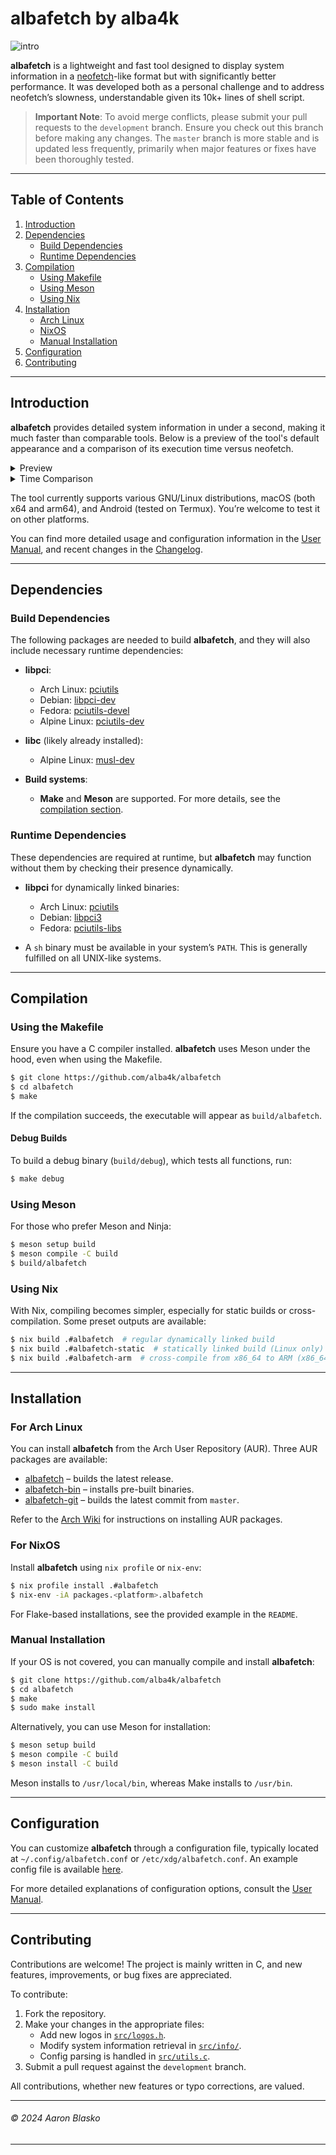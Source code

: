 # albafetch by alba4k

![intro](images/albafetch.png)

**albafetch** is a lightweight and fast tool designed to display system information in a [neofetch](https://github.com/dylanaraps/neofetch)-like format but with significantly better performance. It was developed both as a personal challenge and to address neofetch’s slowness, understandable given its 10k+ lines of shell script.

> **Important Note**: To avoid merge conflicts, please submit your pull requests to the `development` branch. Ensure you check out this branch before making any changes. The `master` branch is more stable and is updated less frequently, primarily when major features or fixes have been thoroughly tested.

---

## Table of Contents

1. [Introduction](#introduction)
2. [Dependencies](#dependencies)
   - [Build Dependencies](#build-dependencies)
   - [Runtime Dependencies](#runtime-dependencies)
3. [Compilation](#compilation)
   - [Using Makefile](#using-the-makefile)
   - [Using Meson](#using-meson)
   - [Using Nix](#using-nix)
4. [Installation](#installation)
   - [Arch Linux](#for-arch-linux)
   - [NixOS](#for-nixos)
   - [Manual Installation](#manual-installation)
5. [Configuration](#configuration)
6. [Contributing](#contributing)

---

## Introduction

**albafetch** provides detailed system information in under a second, making it much faster than comparable tools. Below is a preview of the tool's default appearance and a comparison of its execution time versus neofetch.

<details>
  <summary>Preview</summary>
  This is the default look of albafetch:

  ![default](images/albafetch_demo_default.png)

  Here's what it looks like with my custom configuration:
  
  ![custom](images/albafetch_demo.png)
</details>

<details>
  <summary>Time Comparison</summary>

  Neofetch:
  ![neofetch](images/time_neofetch.png)

  Albafetch:
  ![albafetch](images/time_albafetch.png)

</details>

The tool currently supports various GNU/Linux distributions, macOS (both x64 and arm64), and Android (tested on Termux). You’re welcome to test it on other platforms.

You can find more detailed usage and configuration information in the [User Manual](MANUAL.md), and recent changes in the [Changelog](CHANGELOG.md).

---

## Dependencies

### Build Dependencies

The following packages are needed to build **albafetch**, and they will also include necessary runtime dependencies:

- **libpci**:
  - Arch Linux: [pciutils](https://archlinux.org/packages/core/x86_64/pciutils)
  - Debian: [libpci-dev](https://packages.debian.org/buster/libpci-dev)
  - Fedora: [pciutils-devel](https://packages.fedoraproject.org/pkgs/pciutils/pciutils-devel)
  - Alpine Linux: [pciutils-dev](https://pkgs.alpinelinux.org/package/edge/main/x86_64/pciutils-dev)

- **libc** (likely already installed):
  - Alpine Linux: [musl-dev](https://pkgs.alpinelinux.org/package/edge/main/x86_64/musl-dev)

- **Build systems**: 
  - **Make** and **Meson** are supported. For more details, see the [compilation section](#compilation).

### Runtime Dependencies

These dependencies are required at runtime, but **albafetch** may function without them by checking their presence dynamically.

- **libpci** for dynamically linked binaries:
  - Arch Linux: [pciutils](https://archlinux.org/packages/core/x86_64/pciutils)
  - Debian: [libpci3](https://packages.debian.org/buster/libpci3)
  - Fedora: [pciutils-libs](https://packages.fedoraproject.org/pkgs/pciutils/pciutils-libs)
  
- A `sh` binary must be available in your system’s `PATH`. This is generally fulfilled on all UNIX-like systems.

---

## Compilation

### Using the Makefile

Ensure you have a C compiler installed. **albafetch** uses Meson under the hood, even when using the Makefile.

```bash
$ git clone https://github.com/alba4k/albafetch
$ cd albafetch
$ make
```

If the compilation succeeds, the executable will appear as `build/albafetch`.

#### Debug Builds

To build a debug binary (`build/debug`), which tests all functions, run:

```bash
$ make debug
```

### Using Meson

For those who prefer Meson and Ninja:

```bash
$ meson setup build
$ meson compile -C build
$ build/albafetch
```

### Using Nix

With Nix, compiling becomes simpler, especially for static builds or cross-compilation. Some preset outputs are available:

```bash
$ nix build .#albafetch  # regular dynamically linked build
$ nix build .#albafetch-static  # statically linked build (Linux only)
$ nix build .#albafetch-arm  # cross-compile from x86_64 to ARM (x86_64 only)
```

---

## Installation

### For Arch Linux

You can install **albafetch** from the Arch User Repository (AUR). Three AUR packages are available:

- [albafetch](https://aur.archlinux.org/packages/albafetch) – builds the latest release.
- [albafetch-bin](https://aur.archlinux.org/packages/albafetch-bin) – installs pre-built binaries.
- [albafetch-git](https://aur.archlinux.org/packages/albafetch-git) – builds the latest commit from `master`.

Refer to the [Arch Wiki](https://wiki.archlinux.org/title/Arch_User_Repository#Installing_and_upgrading_packages) for instructions on installing AUR packages.

### For NixOS

Install **albafetch** using `nix profile` or `nix-env`:

```bash
$ nix profile install .#albafetch
$ nix-env -iA packages.<platform>.albafetch
```

For Flake-based installations, see the provided example in the `README`.

### Manual Installation

If your OS is not covered, you can manually compile and install **albafetch**:

```bash
$ git clone https://github.com/alba4k/albafetch
$ cd albafetch
$ make
$ sudo make install
```

Alternatively, you can use Meson for installation:

```bash
$ meson setup build
$ meson compile -C build
$ meson install -C build
```

Meson installs to `/usr/local/bin`, whereas Make installs to `/usr/bin`.

---

## Configuration

You can customize **albafetch** through a configuration file, typically located at `~/.config/albafetch.conf` or `/etc/xdg/albafetch.conf`. An example config file is available [here](albafetch.conf).

For more detailed explanations of configuration options, consult the [User Manual](MANUAL.md).

---

## Contributing

Contributions are welcome! The project is mainly written in C, and new features, improvements, or bug fixes are appreciated.

To contribute:

1. Fork the repository.
2. Make your changes in the appropriate files:
   - Add new logos in [`src/logos.h`](src/logos.h).
   - Modify system information retrieval in [`src/info/`](src/info).
   - Config parsing is handled in [`src/utils.c`](src/utils.c).
3. Submit a pull request against the `development` branch.

All contributions, whether new features or typo corrections, are valued.

---

###### © 2024 Aaron Blasko

---